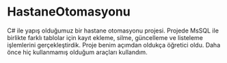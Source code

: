 # HastaneOtomasyonu
C# ile yapış olduğumuz bir hastane otomasyonu projesi. Projede MsSQL ile birlikte farklı tablolar için kayıt ekleme, silme, güncelleme ve listeleme işlemlerini
gerçekleştirdik. Proje benim açımdan oldukça öğretici oldu. Daha önce hiç kullanmamış olduğum araçları kullandım. 

